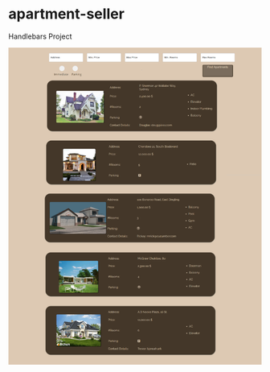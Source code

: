# apartment-seller
Handlebars Project

![alt text](https://github.com/EvyatarHaim1/Apartment-Seller/blob/master/apartment-seller.png?raw=true)


